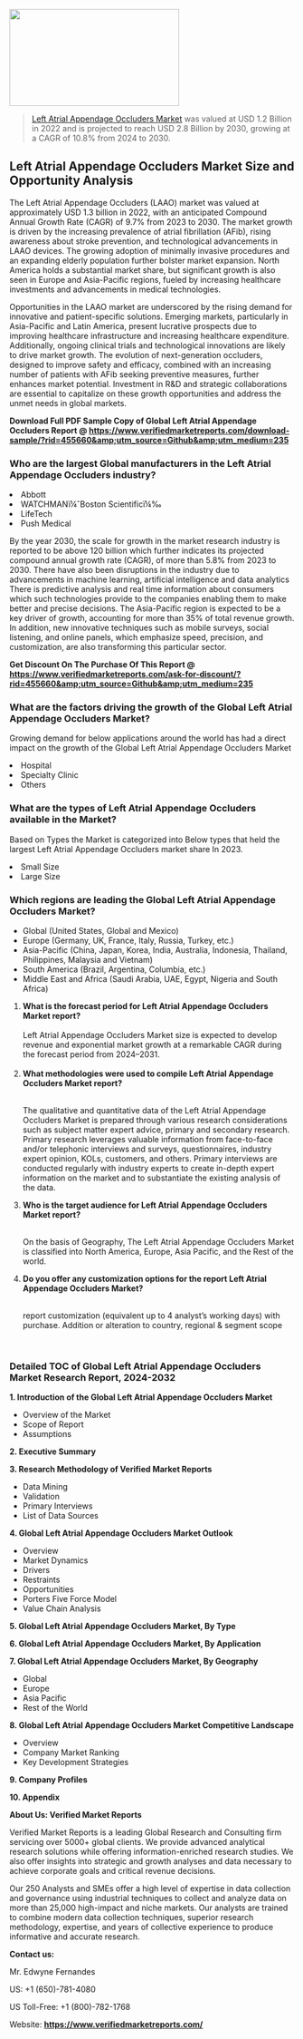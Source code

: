 <img src="https://ffe5etoiles.com/wp-content/uploads/2024/12/MST1-300x171.png" alt="" width="300" height="171" class="alignnone size-medium wp-image-20088" /><blockquote><p><p><a href="https://www.verifiedmarketreports.com/download-sample/?rid=455660&utm_source=Github&utm_medium=235" target="_blank">Left Atrial Appendage Occluders Market</a> was valued at USD 1.2 Billion in 2022 and is projected to reach USD 2.8 Billion by 2030, growing at a CAGR of 10.8% from 2024 to 2030.</p></blockquote><p><h2>Left Atrial Appendage Occluders Market Size and Opportunity Analysis</h2><p>The Left Atrial Appendage Occluders (LAAO) market was valued at approximately USD 1.3 billion in 2022, with an anticipated Compound Annual Growth Rate (CAGR) of 9.7% from 2023 to 2030. The market growth is driven by the increasing prevalence of atrial fibrillation (AFib), rising awareness about stroke prevention, and technological advancements in LAAO devices. The growing adoption of minimally invasive procedures and an expanding elderly population further bolster market expansion. North America holds a substantial market share, but significant growth is also seen in Europe and Asia-Pacific regions, fueled by increasing healthcare investments and advancements in medical technologies.</p><p>Opportunities in the LAAO market are underscored by the rising demand for innovative and patient-specific solutions. Emerging markets, particularly in Asia-Pacific and Latin America, present lucrative prospects due to improving healthcare infrastructure and increasing healthcare expenditure. Additionally, ongoing clinical trials and technological innovations are likely to drive market growth. The evolution of next-generation occluders, designed to improve safety and efficacy, combined with an increasing number of patients with AFib seeking preventive measures, further enhances market potential. Investment in R&D and strategic collaborations are essential to capitalize on these growth opportunities and address the unmet needs in global markets.</p></p><p class=""><strong>Download Full PDF Sample Copy of Global Left Atrial Appendage Occluders Report @ <a href="https://www.verifiedmarketreports.com/download-sample/?rid=455660&amp;utm_source=Github&amp;utm_medium=235" target="_blank">https://www.verifiedmarketreports.com/download-sample/?rid=455660&amp;utm_source=Github&amp;utm_medium=235</a></strong></p><h3 id="" class="">Who are the largest Global manufacturers in the Left Atrial Appendage Occluders industry?</h3><p><li>Abbott</li><li> WATCHMANï¼ˆBoston Scientificï¼‰</li><li> LifeTech</li><li> Push Medical</li></p><div class=""><div class="" dir="" data-message-author-role="" data-message-id="" data-message-model-slug=""><div class=""><div class=""><div class=""><div class="" dir="" data-message-author-role="" data-message-id="" data-message-model-slug=""><div class=""><div class=""><p>By the year 2030, the scale for growth in the market research industry is reported to be above 120 billion which further indicates its projected compound annual growth rate (CAGR), of more than 5.8% from 2023 to 2030. There have also been disruptions in the industry due to advancements in machine learning, artificial intelligence and data analytics There is predictive analysis and real time information about consumers which such technologies provide to the companies enabling them to make better and precise decisions. The Asia-Pacific region is expected to be a key driver of growth, accounting for more than 35% of total revenue growth. In addition, new innovative techniques such as mobile surveys, social listening, and online panels, which emphasize speed, precision, and customization, are also transforming this particular sector.</p><p><strong>Get Discount On The Purchase Of This Report @&nbsp; <a href="https://www.verifiedmarketreports.com/ask-for-discount/?rid=455660&amp;utm_source=Github&amp;utm_medium=235" target="_blank">https://www.verifiedmarketreports.com/ask-for-discount/?rid=455660&amp;utm_source=Github&amp;utm_medium=235</a></strong></p></div></div></div></div></div></div></div></div><h3 id="" class="">What are the factors driving the growth of the Global Left Atrial Appendage Occluders Market?</h3><p id="" class="">Growing demand for below applications around the world has had a direct impact on the growth of the Global Left Atrial Appendage Occluders Market</p><p id="" class=""><li>Hospital</li><li> Specialty Clinic</li><li> Others</li></p><h3 id="" class="">What are the types of Left Atrial Appendage Occluders available in the Market?</h3><p id="" class="">Based on Types the Market is categorized into Below types that held the largest Left Atrial Appendage Occluders market share In 2023.</p><p id="" class=""><li>Small Size</li><li> Large Size</li></p><h3 id="" class="">Which regions are leading the Global Left Atrial Appendage Occluders Market?</h3><ul><li>Global (United States, Global and Mexico)</li><li>Europe (Germany, UK, France, Italy, Russia, Turkey, etc.)</li><li>Asia-Pacific (China, Japan, Korea, India, Australia, Indonesia, Thailand, Philippines, Malaysia and Vietnam)</li><li>South America (Brazil, Argentina, Columbia, etc.)</li><li>Middle East and Africa (Saudi Arabia, UAE, Egypt, Nigeria and South Africa)</li></ul><p><ol><li><strong>What is the forecast period for Left Atrial Appendage Occluders Market report?<br /></strong><br /><span data-sheets-root="1" data-sheets-value="{&quot;1&quot;:2,&quot;2&quot;:&quot;XXXX size is expected to develop revenue and exponential market growth at a remarkable CAGR during the forecast period from 2024&ndash;2030.&quot;}" data-sheets-userformat="{&quot;2&quot;:12674,&quot;4&quot;:{&quot;1&quot;:2,&quot;2&quot;:16776960},&quot;10&quot;:2,&quot;11&quot;:0,&quot;15&quot;:&quot;Arial&quot;,&quot;16&quot;:12}">Left Atrial Appendage Occluders Market size is expected to develop revenue and exponential market growth at a remarkable CAGR during the forecast period from 2024&ndash;2031.</span><br /><br /></li><li><strong>What methodologies were used to compile Left Atrial Appendage Occluders Market report?<br /><br /></strong><p>The qualitative and quantitative data of the&nbsp;Left Atrial Appendage Occluders Market is prepared through various research considerations such as subject matter expert advice, primary and secondary research. Primary research leverages valuable information from face-to-face and/or telephonic interviews and surveys, questionnaires, industry expert opinion, KOLs, customers, and others. Primary interviews are conducted regularly with industry experts to create in-depth expert information on the market and to substantiate the existing analysis of the data.&nbsp;</p></li><li><strong>Who is the target audience for Left Atrial Appendage Occluders Market report?<br /><br /></strong><p>On the basis of Geography, The&nbsp;Left Atrial Appendage Occluders Market is classified into North America, Europe, Asia Pacific, and the Rest of the world.</p></li><li><strong>Do you offer any customization options for the report Left Atrial Appendage Occluders Market?<br /><br /></strong><p>report customization (equivalent up to 4 analyst&rsquo;s working days) with purchase. Addition or alteration to country, regional &amp; segment scope</p><p>&nbsp;</p></li></ol></p><h3 id="" class="">Detailed TOC of Global Left Atrial Appendage Occluders Market Research Report, 2024-2032</h3><p id="" class=""><strong>1. Introduction of the Global Left Atrial Appendage Occluders Market</strong></p><ul><li>Overview of the Market</li><li>Scope of Report</li><li>Assumptions</li></ul><p id="" class=""><strong>2. Executive Summary</strong></p><p id="" class=""><strong>3. Research Methodology of&nbsp;Verified Market Reports</strong></p><ul><li>Data Mining</li><li>Validation</li><li>Primary Interviews</li><li>List of Data Sources</li></ul><p id="" class=""><strong>4. Global Left Atrial Appendage Occluders Market Outlook</strong></p><ul><li>Overview</li><li>Market Dynamics</li><li>Drivers</li><li>Restraints</li><li>Opportunities</li><li>Porters Five Force Model</li><li>Value Chain Analysis</li></ul><p id="" class=""><strong>5. Global Left Atrial Appendage Occluders Market, By&nbsp;Type</strong></p><p id="" class=""><strong>6. Global Left Atrial Appendage Occluders Market, By Application</strong></p><p id="" class=""><strong>7. Global Left Atrial Appendage Occluders Market, By Geography</strong></p><ul><li>Global</li><li>Europe</li><li>Asia Pacific</li><li>Rest of the World</li></ul><p id="" class=""><strong>8. Global Left Atrial Appendage Occluders Market Competitive Landscape</strong></p><ul><li>Overview</li><li>Company Market Ranking</li><li>Key Development Strategies</li></ul><p id="" class=""><strong>9. Company Profiles</strong></p><p id="" class=""><strong>10. Appendix</strong></p><p id="" class=""><strong>About Us: Verified Market Reports</strong></p><p id="" class="">Verified Market Reports is a leading Global Research and Consulting firm servicing over 5000+ global clients. We provide advanced analytical research solutions while offering information-enriched research studies. We also offer insights into strategic and growth analyses and data necessary to achieve corporate goals and critical revenue decisions.</p><p id="" class="">Our 250 Analysts and SMEs offer a high level of expertise in data collection and governance using industrial techniques to collect and analyze data on more than 25,000 high-impact and niche markets. Our analysts are trained to combine modern data collection techniques, superior research methodology, expertise, and years of collective experience to produce informative and accurate research.</p><p id="" class=""><strong>Contact us:</strong></p><p id="" class="">Mr. Edwyne Fernandes</p><p id="" class="">US: +1 (650)-781-4080</p><p id="" class="">US Toll-Free: +1 (800)-782-1768</p><p id="" class="">Website: <a target="" data-test-app-aware-link=""><strong>https://www.verifiedmarketreports.com/</strong></a></p>
